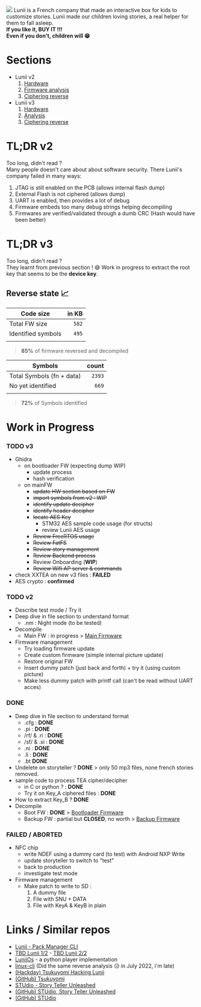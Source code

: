 
![](resources/StoryTeller.avif)
Lunii is a French company that made an interactive box for kids to customize stories. Lunii made our children loving stories, a real helper for them to fall asleep.  
 **If you like it, BUY IT !!!  
Even if you don't, children will 😁**

# Sections

* Lunii v2
   1. [Hardware](HARDWARE_v2.md)
   2. [Firmware analysis](ANALYSIS_v2.md)
   3. [Ciphering reverse](CIPHERING_v2.md)
* Lunii v3
   1. [Hardware](HARDWARE_v3.md)
   2. [Analysis](ANALYSIS_v3.md)
   3. [Ciphering reverse](CIPHERING_v3.md)


# TL;DR v2
Too long, didn't read ?    
Many people doesn't care about about software security. There Lunii's company failed in many ways:
1. JTAG is still enabled on the PCB (allows internal flash dump)
2. External Flash is not ciphered (allows dump)
3. UART is enabled, then provides a lot of debug
4. Firmware embeds too many debug strings helping decompiling
5. Firmwares are verified/validated through a dumb CRC (Hash would have been better)

# TL;DR v3
Too long, didn't read ?    
They learnt from previous section ! 😅
Work in progress to extract the root key that seems to be the **device key**.

## Reverse state 📈  

| Code size | in KB |
| - | -: |
| Total FW size  | `582` |
| Identified symbols | `495` |
|  |  |
> **85%** of firmware reversed and decompiled

| Symbols | count |
| - | -: |
| Total Symbols (fn + data) | `2393` |
| No yet identified | `669` |
|  |  |
> **72%** of Symbols identified

# Work in Progress

### TODO v3
* Ghidra
  * on bootloader FW (expecting dump WIP)
    * update process
    * hash verification
  * on mainFW
    * ~~update HW section based on FW~~
    * ~~import symbols from v2 : WIP~~
    * ~~identify update decipher~~
    * ~~identify header decipher~~
    * ~~locate AES Key~~
      * STM32 AES sample code usage (for structs)
      * review Lunii AES usage
    * ~~Review FreeRTOS usage~~
    * ~~Review FatFS~~
    * ~~Review story management~~
    * ~~Review Backend process~~
    * Review Onboarding (**WIP**)
    * ~~Review Wifi AP server & commands~~
* check XXTEA on new v3 files : **FAILED**
* AES crypto : **confirmed**

### TODO v2
* Describe test mode / Try it
* Deep dive in file section to understand format
  * .nm : Night mode (to be tested)
* Decompile 
  * Main FW : in progress > [Main Firmware](ANALYSIS.md#main-firmware) 
* Firmware management
  * Try loading firmware update
  * Create custom firmware (simple internal picture update)
  * Restore original FW
  * Insert dummy patch (just back and forth) + try it (using custom picture)
  * Make less dummy patch with printf call (can't be read without UART acces)

### DONE
* Deep dive in file section to understand format
  * .cfg : **DONE**
  * .pi : **DONE**
  * /rf/ & .ri  : **DONE**
  * /sf/ & .si : **DONE**
  * .ni : **DONE**
  * .li : **DONE**
  * .bt **DONE**
* Undelete on storyteller ? **DONE** > only 50 mp3 files, none french stories removed.
* sample code to process TEA cipher/decipher
  * in C or python ? : **DONE**
  * Try it on Key_A ciphered files : **DONE**
* How to extract Key_B ? **DONE**
* Decompile 
  * Boot FW : **DONE** > [Bootloader Firmware](ANALYSIS.md#bootloader-firmware) 
  * Backup FW : partial but **CLOSED**, no worth > [Backup Firmware](ANALYSIS.md#backup-firmware) 

### FAILED / ABORTED
* NFC chip
  * write NDEF using a dummy card (to test) with Android NXP Write
  * update storyteller to switch to "test"
  * back to production
  * investigate test mode
* Firmware management
  * Make patch to write to SD :
    1.  A dummy file
    2.  File with SNU + DATA
    3.  File with KeyA & KeyB in plain
  
# Links / Similar repos
* [Lunii - Pack Manager CLI](https://github.com/o-daneel/Lunii.PACKS)
* [TBD Lunii 1/2](https://www.youtube.com/watch?v=ZeYKieOIsC8&t=9s) - [TBD Lunii 2/2](https://www.youtube.com/watch?v=GItJg34bOk0)
* [LuniiOs](https://github.com/bastien8060/Lumiios) - a python player implementation
* [linux-cli](https://github.com/Wameuh/lunii-cli) (Did the same reverse analysis 😥 in July 2022, i'm late)
* [(Hackday) Tsukuyomi Hacking Lunii](https://hackaday.io/project/167629-tsukuyomi)
* [(GitHub) Tsukuyomi](https://github.com/danksz/tsukuyomi)
* [STUdio - Story Teller Unleashed](https://marian-m12l.github.io/studio-website/)
* [(GitHub) STUdio, Story Teller Unleashed](https://github.com/marian-m12l/studio)
* [(GitHub) STUdio ](https://github.com/marian-m12l/studio/wiki/Documentation)